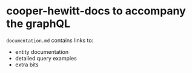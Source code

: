 # cooper-hewitt-docs to accompany the graphQL 

`documentation.md` contains links to:
  - entity documentation
  - detailed query examples
  - extra bits
